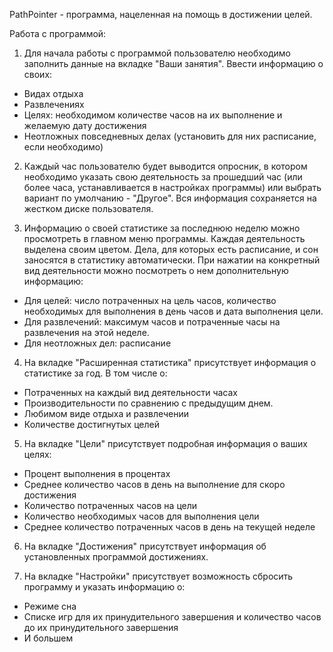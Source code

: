 PathPointer - программа, нацеленная на помощь в достижении целей.

Работа с программой:
1) Для начала работы с программой пользователю необходимо заполнить данные на вкладке "Ваши занятия". Ввести информацию о своих:
 - Видах отдыха
 - Развлечениях
 - Целях: необходимом количестве часов на их выполнение и желаемую дату достижения
 - Неотложных повседневных делах (установить для них расписание, если необходимо)
2) Каждый час пользователю будет выводится опросник, в котором необходимо указать свою деятельность за прошедший час (или более часа, устанавливается в настройках программы) или выбрать вариант по умолчанию - "Другое". Вся информация сохраняется на жестком диске пользователя.

3) Информацию о своей статистике за последнюю неделю можно просмотреть в главном меню программы. Каждая деятельность выделена своим цветом. Дела, для которых есть расписание, и сон заносятся в статистику автоматически. При нажатии на конкретный вид деятельности можно посмотреть о нем дополнительную информацию:
 - Для целей: число потраченных на цель часов, количество необходимых для выполнения в день часов и дата выполнения цели.
 - Для развлечений: максимум часов и потраченные часы на развлечения на этой неделе.
 - Для неотложных дел: расписание
4) На вкладке "Расширенная статистика" присутствует информация о статистике за год. В том числе о:
 - Потраченных на каждый вид деятельности часах
 - Производительности по сравнению с предыдущим днем.
 - Любимом виде отдыха и развлечении
 - Количестве достигнутых целей
5) На вкладке "Цели" присутствует подробная информация о ваших целях:
 - Процент выполнения в процентах
 - Среднее количество часов в день на выполнение для скоро достижения
 - Количество потраченных часов на цели
 - Количество необходимых часов для выполнения цели
 - Среднее количество потраченных часов в день на текущей неделе
6) На вкладке "Достижения" присутствует информация об установленных программой достижениях.

7) На вкладке "Настройки" присутствует возможность сбросить программу и указать информацию о:
 - Режиме сна
 - Списке игр для их принудительного завершения и количество часов до их принудительного завершения
 - И большем
